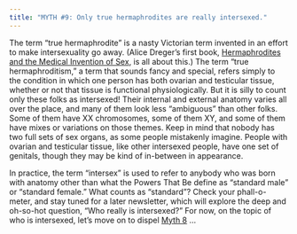 ```yaml
---
title: "MYTH #9: Only true hermaphrodites are really intersexed."
---
```


<p>The term &#8220;true hermaphrodite&#8221; is a nasty Victorian term invented in an effort to make intersexuality go away. (Alice Dreger&#8217;s first book, <a href="/books/medicalinvention">Hermaphrodites and the Medical Invention of Sex</a>, is all about this.) The term &#8220;true hermaphroditism,&#8221; a term that sounds fancy and special, refers simply to the condition in which one person has both ovarian and testicular tissue, whether or not that tissue is functional physiologically. But it is silly to count only these folks as intersexed! Their internal and external anatomy varies all over the place, and many of them look less &#8220;ambiguous&#8221; than other folks. Some of them have XX chromosomes, some of them XY, and some of them have mixes or variations on those themes. Keep in mind that nobody has two full sets of sex organs, as some people mistakenly imagine. People with ovarian and testicular tissue, like other intersexed people, have one set of genitals, though they may be kind of in-between in appearance.  </p>

<p>In practice, the term &#8220;intersex&#8221; is used to refer to anybody who was born with anatomy other than what the Powers That Be define as &#8220;standard male&#8221; or &#8220;standard female.&#8221; What counts as &#8220;standard&#8221;? Check your phall-o-meter, and stay tuned for a later newsletter, which will explore the deep and oh-so-hot question, &#8220;Who really is intersexed?&#8221; For now, on the topic of who is intersexed, let&#8217;s move on to dispel <a href="/faq/ten_myths/trans">Myth 8</a> &#8230;</p>